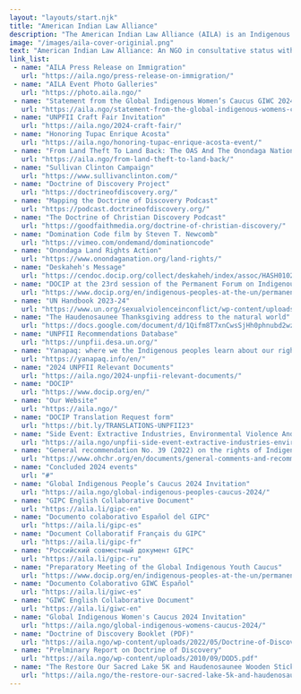 ```yaml
---
layout: "layouts/start.njk"
title: "American Indian Law Alliance"
description: "The American Indian Law Alliance (AILA) is an Indigenous NGO that works with Indigenous nations, communities, and organizations in our struggle for sovereignty, human rights, and social justice for our peoples."
image: "/images/aila-cover-originial.png"
text: "American Indian Law Alliance: An NGO in consultative status with the United Nations Economic & Social Council (ECOSOC)"
link_list:
 - name: "AILA Press Release on Immigration"
   url: "https://aila.ngo/press-release-on-immigration/"
 - name: "AILA Event Photo Galleries"
   url: "https://photo.aila.ngo/"
 - name: "Statement from the Global Indigenous Women’s Caucus GIWC 2024"
   url: "https://aila.ngo/statement-from-the-global-indigenous-womens-caucus-giwc-2024/"
 - name: "UNPFII Craft Fair Invitation"
   url: "https://aila.ngo/2024-craft-fair/"
 - name: "Honoring Tupac Enrique Acosta"
   url: "https://aila.ngo/honoring-tupac-enrique-acosta-event/"
 - name: "From Land Theft To Land Back: The OAS And The Onondaga Nation Land Rights Action Event"
   url: "https://aila.ngo/from-land-theft-to-land-back/"
 - name: "Sullivan Clinton Campaign"
   url: "https://www.sullivanclinton.com/"
 - name: "Doctrine of Discovery Project"
   url: "https://doctrineofdiscovery.org/"
 - name: "Mapping the Doctrine of Discovery Podcast"
   url: "https://podcast.doctrineofdiscovery.org/"
 - name: "The Doctrine of Christian Discovery Podcast"
   url: "https://goodfaithmedia.org/doctrine-of-christian-discovery/"
 - name: "Domination Code film by Steven T. Newcomb"
   url: "https://vimeo.com/ondemand/dominationcode"
 - name: "Onondaga Land Rights Action"
   url: "https://www.onondaganation.org/land-rights/"
 - name: "Deskaheh's Message"
   url: "https://cendoc.docip.org/collect/deskaheh/index/assoc/HASH0102/5e23c4be.dir/R612-11-28075-30626-8.pdf"
 - name: "DOCIP at the 23rd session of the Permanent Forum on Indigenous Issues"
   url: "https://www.docip.org/en/indigenous-peoples-at-the-un/permanent-forum/unpfii-information-on-the-23rd-session/"
 - name: "UN Handbook 2023-24"
   url: "https://www.un.org/sexualviolenceinconflict/wp-content/uploads/2023/09/auto-draft/UN-Handbook-2023-24.pdf"
 - name: "The Haudenosaunee Thanksgiving address to the natural world"
   url: "https://docs.google.com/document/d/1Qifm8T7xnCwsSjHh0phnubd2wzb4XZyY/edit?usp=sharing&ouid=105829064639242093040&rtpof=true&sd=true"
 - name: "UNPFII Recommendations Database"
   url: "https://unpfii.desa.un.org/"
 - name: "Yanapaq: where we the Indigenous peoples learn about our rights database"
   url: "https://yanapaq.info/en/"
 - name: "2024 UNPFII Relevant Documents"
   url: "https://aila.ngo/2024-unpfii-relevant-documents/"
 - name: "DOCIP"
   url: "https://www.docip.org/en/"
 - name: "Our Website" 
   url: "https://aila.ngo/"
 - name: "DOCIP Translation Request form"
   url: "https://bit.ly/TRANSLATIONS-UNPFII23"
 - name: "Side Event: Extractive Industries, Environmental Violence And Trafficking Of Indigenous Women And Girls"
   url: "https://aila.ngo/unpfii-side-event-extractive-industries-environmental-violence-and-trafficking-of-indigenous-women-and-girls/"
 - name: "General recommendation No. 39 (2022) on the rights of Indigenous women and girls, CEDAW/C/GC/39"
   url: "https://www.ohchr.org/en/documents/general-comments-and-recommendations/general-recommendation-no39-2022-rights-indigeneous"
 - name: "Concluded 2024 events"
   url: "#"
 - name: "Global Indigenous People’s Caucus 2024 Invitation"
   url: "https://aila.ngo/global-indigenous-peoples-caucus-2024/"
 - name: "GIPC English Collaborative Document"
   url: "https://aila.li/gipc-en"
 - name: "Documento colaborativo Español del GIPC"
   url: "https://aila.li/gipc-es"
 - name: "Document Collaboratif Français du GIPC"
   url: "https://aila.li/gipc-fr"
 - name: "Российский совместный документ GIPC"
   url: "https://aila.li/gipc-ru"
 - name: "Preparatory Meeting of the Global Indigenous Youth Caucus"
   url: "https://www.docip.org/en/indigenous-peoples-at-the-un/permanent-forum/unpfii-information-on-the-23rd-session/"
 - name: "Documento Colaborativo GIWC Español"
   url: "https://aila.li/giwc-es"
 - name: "GIWC English Collaborative Document"
   url: "https://aila.li/giwc-en"
 - name: "Global Indigenous Women's Caucus 2024 Invitation"
   url: "https://aila.ngo/global-indigenous-womens-caucus-2024/"
 - name: "Doctrine of Discovery Booklet (PDF)"
   url: "https://aila.ngo/wp-content/uploads/2022/05/Doctrine-of-Discovery-Booklet-rev3.1.pdf"
 - name: "Prelminary Report on Doctrine of Discovery"
   url: "https://aila.ngo/wp-content/uploads/2010/09/DOD5.pdf"
 - name: "The Restore Our Sacred Lake 5K and Haudenosaunee Wooden Stick Festival #laxweekend"
   url: "https://aila.ngo/the-restore-our-sacred-lake-5k-and-haudenosaunee-wooden-stick-festival-weekend-september-14th-and-15th-at-onondaga-lake-park/"
---
```


